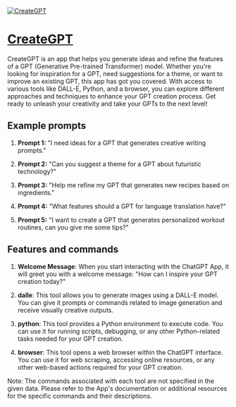 [![CreateGPT](https://files.oaiusercontent.com/file-3CrfzhIu9UPrvJz9ycmBy83Q?se=2123-10-17T06%3A48%3A00Z&sp=r&sv=2021-08-06&sr=b&rscc=max-age%3D31536000%2C%20immutable&rscd=attachment%3B%20filename%3D%25E5%258A%25A0%25E5%258F%25B71%2520%25284%2529.png&sig=5WiqVoV7byTwne24wgDQMJUTZ1RIsLdCe5JUhMKLw3A%3D)](https://chat.openai.com/g/g-QdsI8pFuy-creategpt)

# [CreateGPT](https://chat.openai.com/g/g-QdsI8pFuy-creategpt)

CreateGPT is an app that helps you generate ideas and refine the features of a GPT (Generative Pre-trained Transformer) model. Whether you're looking for inspiration for a GPT, need suggestions for a theme, or want to improve an existing GPT, this app has got you covered. With access to various tools like DALL-E, Python, and a browser, you can explore different approaches and techniques to enhance your GPT creation process. Get ready to unleash your creativity and take your GPTs to the next level!

## Example prompts

1. **Prompt 1:** "I need ideas for a GPT that generates creative writing prompts."

2. **Prompt 2:** "Can you suggest a theme for a GPT about futuristic technology?"

3. **Prompt 3:** "Help me refine my GPT that generates new recipes based on ingredients."

4. **Prompt 4:** "What features should a GPT for language translation have?"

5. **Prompt 5:** "I want to create a GPT that generates personalized workout routines, can you give me some tips?"

## Features and commands

1. **Welcome Message**: When you start interacting with the ChatGPT App, it will greet you with a welcome message: "How can I inspire your GPT creation today?"

2. **dalle**: This tool allows you to generate images using a DALL-E model. You can give it prompts or commands related to image generation and receive visually creative outputs.

3. **python**: This tool provides a Python environment to execute code. You can use it for running scripts, debugging, or any other Python-related tasks needed for your GPT creation.

4. **browser**: This tool opens a web browser within the ChatGPT interface. You can use it for web scraping, accessing online resources, or any other web-based actions required for your GPT creation.

Note: The commands associated with each tool are not specified in the given data. Please refer to the App's documentation or additional resources for the specific commands and their descriptions.